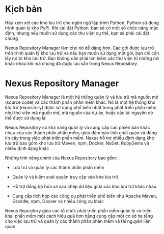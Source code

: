 # Kịch bản 

Hãy xem xét các kho lưu trữ cho ngôn ngữ lập trình Python. Python sử dụng trình quản lý kho PyPI. Khi cài đặt Python, bạn sẽ có một số chức năng mặc định, nhưng nếu muốn sử dụng các thư viện cụ thể, bạn sẽ phải cài đặt chúng

Nexus Repository Manager làm cho nó dễ dàng hơn. Các gói được lưu trữ trên trình quản lý kho lưu trữ và nếu bạn muốn sử dụng một gói, bạn chỉ cần lấy nó từ kho lưu trữ. Bạn không cần phải tìm kiếm các thư viện từ những nơi khác nhau khi mà chúng đã được lưu sẵn trong Nexus Repository 

# Nexus Repository Manager 

Nexus Repository Manager là một hệ thống quản lý và lưu trữ mã nguồn mở (source code) và các thành phần phần mềm khác. Nó là một hệ thống kho lưu trữ (repository) được sử dụng phổ biến nhất trong phát triển phần mềm, như thư viện mã nguồn mở, mã nguồn của dự án, hoặc các tài nguyên có thể được sử dụng lại

Nexus Repository có khả năng quản lý và cung cấp các phiên bản khác nhau của các thành phần phần mềm, giúp đảm bảo tính nhất quán và đáng tin cậy trong việc phát triển phần mềm. Nexus hỗ trợ nhiều định dạng kho lưu trữ bao gồm kho lưu trữ Maven, npm, Docker, NuGet, RubyGems và nhiều định dạng khác

Những tính năng chính của Nexus Repository bao gồm:

- Lưu trữ và quản lý các thành phần phần mềm

- Quản lý và kiểm soát quyền truy cập vào kho lưu trữ 

- Hỗ trợ đồng bộ hóa và sao chép dữ liệu giữa các kho lưu trữ khác nhau

- Cung cấp tích hợp các công cụ phát triển phổ biến như Apache Maven, Grandle, npm, Docker và nhiều công cụ khác

Nexus Repository giúp các tổ chức phát triển phần mềm quản lý và triển khai phần mềm một cách hiệu quả hơn bằng cung cấp một cơ sở hạ tầng cho việc lưu trữ và quản lý các thành phần phần mềm và tài nguyên liên quan